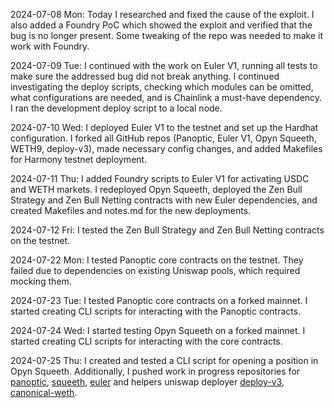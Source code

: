 2024-07-08 Mon: Today I researched and fixed the cause of the exploit. I also added a Foundry PoC which showed the exploit and verified that the bug is no longer present. Some tweaking of the repo was needed to make it work with Foundry.

2024-07-09 Tue: I continued with the work on Euler V1, running all tests to make sure the addressed bug did not break anything. I continued investigating the deploy scripts, checking which modules can be omitted, what configurations are needed, and is Chainlink a must-have dependency. I ran the development deploy script to a local node.

2024-07-10 Wed:
I deployed Euler V1 to the testnet and set up the Hardhat configuration. I forked all GitHub repos (Panoptic, Euler V1, Opyn Squeeth, WETH9, deploy-v3), made necessary config changes, and added Makefiles for Harmony testnet deployment.

2024-07-11 Thu:
I added Foundry scripts to Euler V1 for activating USDC and WETH markets. I redeployed Opyn Squeeth, deployed the Zen Bull Strategy and Zen Bull Netting contracts with new Euler dependencies, and created Makefiles and notes.md for the new deployments.

2024-07-12 Fri: I tested the Zen Bull Strategy and Zen Bull Netting contracts on the testnet.

2024-07-22 Mon: I tested Panoptic core contracts on the testnet. They failed due to dependencies on existing Uniswap pools, which required mocking them.

2024-07-23 Tue: I tested Panoptic core contracts on a forked mainnet. I started creating CLI scripts for interacting with the Panoptic contracts.

2024-07-24 Wed: I started testing Opyn Squeeth on a forked mainnet. I started creating CLI scripts for interacting with the core contracts.

2024-07-25 Thu: I created and tested a CLI script for opening a position in Opyn Squeeth. Additionally, I pushed work in progress repositories for [panoptic](https://github.com/0x73696d616f/panoptic-v1-core), [squeeth](https://github.com/0x73696d616f/squeeth-monorepo), [euler](https://github.com/0x73696d616f/euler-contracts) and helpers uniswap deployer [deploy-v3](https://github.com/0x73696d616f/deploy-v3), [canonical-weth](https://github.com/0x73696d616f/canonical-weth).